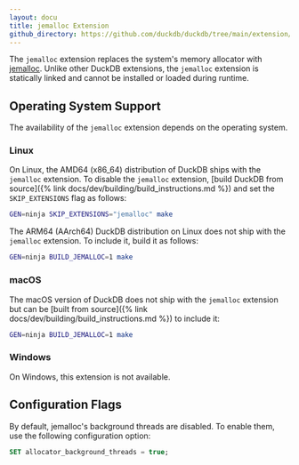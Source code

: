 ```yaml
---
layout: docu
title: jemalloc Extension
github_directory: https://github.com/duckdb/duckdb/tree/main/extension/jemalloc
---
```


The `jemalloc` extension replaces the system's memory allocator with [jemalloc](https://jemalloc.net/).
Unlike other DuckDB extensions, the `jemalloc` extension is statically linked and cannot be installed or loaded during runtime.

## Operating System Support

The availability of the `jemalloc` extension depends on the operating system.

### Linux

On Linux, the AMD64 (x86_64) distribution of DuckDB ships with the `jemalloc` extension.
To disable the `jemalloc` extension, [build DuckDB from source]({% link docs/dev/building/build_instructions.md %}) and set the `SKIP_EXTENSIONS` flag as follows:

```bash
GEN=ninja SKIP_EXTENSIONS="jemalloc" make
```

The ARM64 (AArch64) DuckDB distribution on Linux does not ship with the `jemalloc` extension.
To include it, build it as follows:

```bash
GEN=ninja BUILD_JEMALLOC=1 make
```

### macOS

The macOS version of DuckDB does not ship with the `jemalloc` extension but can be [built from source]({% link docs/dev/building/build_instructions.md %}) to include it:

```bash
GEN=ninja BUILD_JEMALLOC=1 make
```

### Windows

On Windows, this extension is not available.

## Configuration Flags

By default, jemalloc's background threads are disabled. To enable them, use the following configuration option:

```sql
SET allocator_background_threads = true;
```
